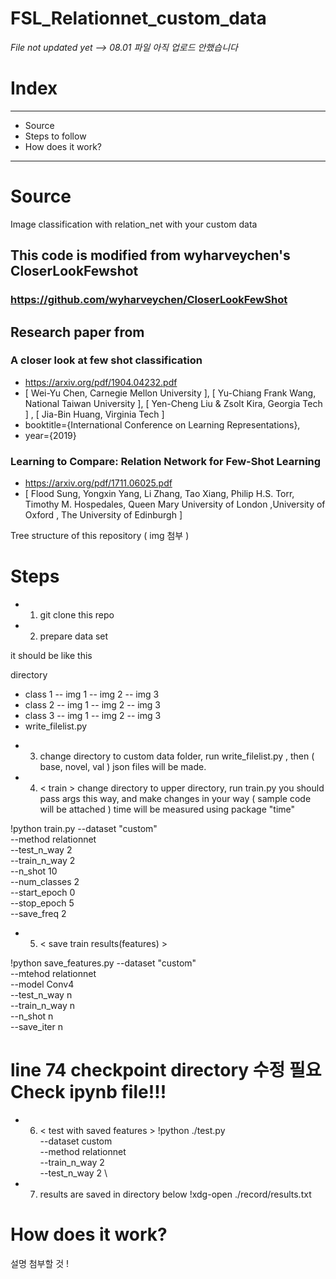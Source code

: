 # FSL_Relationnet_custom_data

*File not updated yet --> 08.01*
*파일 아직 업로드 안했습니다* 


# **Index** 
___
* Source 
* Steps to follow
* How does it work? 
___


# Source 
Image classification with relation_net with your custom data 
 
## This code is modified from wyharveychen's CloserLookFewshot 
### https://github.com/wyharveychen/CloserLookFewShot

## Research paper from 
### A closer look at few shot classification 
- https://arxiv.org/pdf/1904.04232.pdf
- [ Wei-Yu Chen, Carnegie Mellon University ], [ Yu-Chiang Frank Wang, National Taiwan University ], [ Yen-Cheng Liu & Zsolt Kira, Georgia Tech ] ,
[ Jia-Bin Huang, Virginia Tech ] 
- booktitle={International Conference on Learning Representations},
- year={2019}

### Learning to Compare: Relation Network for Few-Shot Learning
- https://arxiv.org/pdf/1711.06025.pdf
- [ Flood Sung, Yongxin Yang, Li Zhang, Tao Xiang, Philip H.S. Torr, Timothy M. Hospedales, Queen Mary University of London ,University of Oxford , The University of Edinburgh ] 


Tree structure of this repository ( img 첨부 ) 

# Steps 

* 1. git clone this repo 
* 2. prepare data set 

it should be like this 

directory 
- class 1
-- img 1
-- img 2
-- img 3 
- class 2
-- img 1
-- img 2
-- img 3 
- class 3 
-- img 1
-- img 2
-- img 3 
- write_filelist.py 

* 3. change directory to custom data folder, run write_filelist.py , then ( base, novel, val ) json files will be made. 

* 4. < train > 
change directory to upper directory, run train.py 
you should pass args this way, and make changes in your way ( sample code will be attached ) 
time will be measured using package "time" 

!python train.py --dataset "custom"\
--method relationnet\
--test_n_way 2\
--train_n_way 2\
--n_shot 10\
--num_classes 2\
--start_epoch 0\
--stop_epoch 5\
--save_freq 2

* 5. < save train results(features) >

!python save_features.py --dataset "custom"\
--mtehod relationnet\
--model Conv4\
--test_n_way n\
--train_n_way n\
--n_shot n\
--save_iter n

# line 74 checkpoint directory 수정 필요 Check ipynb file!!!

* 6. < test with saved features > 
!python ./test.py \
--dataset custom \
--method relationnet \
--train_n_way 2 \
--test_n_way 2 \


* 7. results are saved in directory below
!xdg-open ./record/results.txt

# How does it work? 
설명 첨부할 것 ! 

# 
